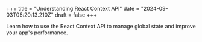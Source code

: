 +++
title = "Understanding React Context API"
date = "2024-09-03T05:20:13.210Z"
draft = false
+++

  Learn how to use the React Context API to manage global state and improve your app's performance.
        